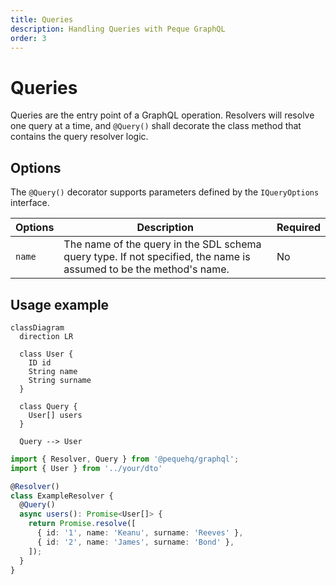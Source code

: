 ```yaml
---
title: Queries
description: Handling Queries with Peque GraphQL
order: 3
---
```


# Queries

Queries are the entry point of a GraphQL operation. Resolvers will resolve one query at a time, and `@Query()`
shall decorate the class method that contains the query resolver logic.

## Options

The `@Query()` decorator supports parameters defined by the `IQueryOptions` interface.

| Options  | Description                                                                                                        | Required |
|----------|--------------------------------------------------------------------------------------------------------------------|----------|
| `name`   | The name of the query in the SDL schema query type. If not specified, the name is assumed to be the method's name. | No       |

## Usage example

```mermaid
classDiagram
  direction LR
  
  class User {
    ID id
    String name
    String surname
  }
  
  class Query {
    User[] users
  }
  
  Query --> User
```

```typescript
import { Resolver, Query } from '@pequehq/graphql';
import { User } from '../your/dto'

@Resolver()
class ExampleResolver {
  @Query()
  async users(): Promise<User[]> {
    return Promise.resolve([
      { id: '1', name: 'Keanu', surname: 'Reeves' },
      { id: '2', name: 'James', surname: 'Bond' },
    ]);
  }
}
```
